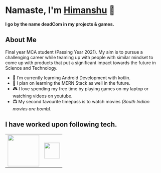 # Namaste, I'm [Himanshu](https://013himanshu.github.io/) :pray:

**I go by the name deadCom in my projects & games.**


## About Me
Final year MCA student (Passing Year 2021). My aim is to pursue a challenging career while teaming up with people with similar mindset to come up with products that put a significant impact towards the future in Science and Technology. 

- :iphone: I’m currently learning Android Development with kotlin.
- :scroll: I plan on learning the MERN Stack as well in the future.
- :video_game: I love spending my free time by playing games on my laptop or watching videos on youtube.
- :tv: My second favourite timepass is to watch movies *(South Indian movies are bomb)*.


## I have worked upon following tech.

<table border="0px">
  <tr>
    <td><img src="https://user-images.githubusercontent.com/29120494/99681184-de25ff00-2aa3-11eb-94d8-945a3c677f6b.png" height="100px"/></td>
    <td><img src="https://user-images.githubusercontent.com/29120494/99681779-8d62d600-2aa4-11eb-9c71-309ec7741d12.png" height="50px"/></td>
  </tr>
</table>
 

